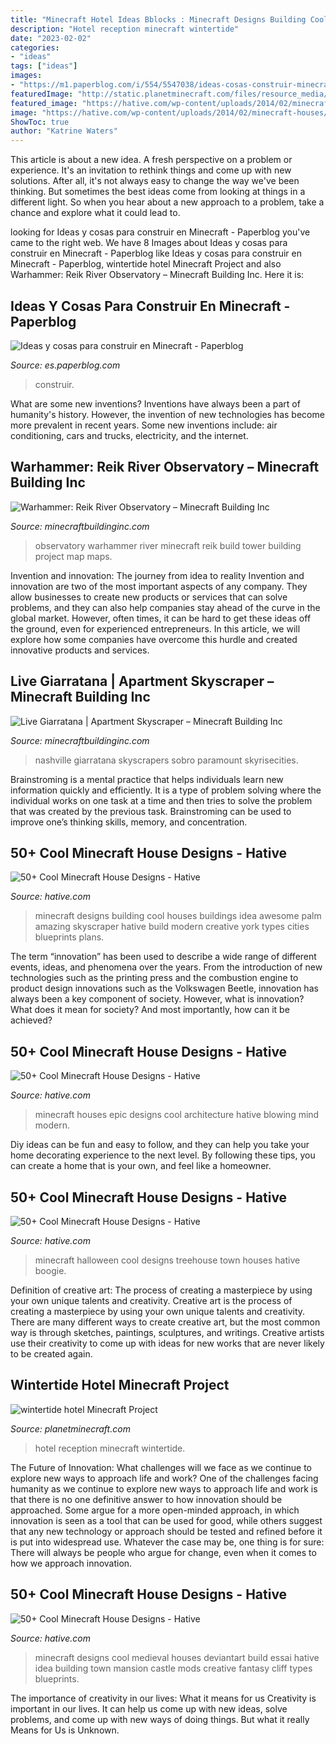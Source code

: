 ```yaml
---
title: "Minecraft Hotel Ideas Bblocks : Minecraft Designs Building Cool Houses Buildings Idea Awesome Palm Amazing Skyscraper Hative Build Modern Creative York Types Cities Blueprints Plans"
description: "Hotel reception minecraft wintertide"
date: "2023-02-02"
categories:
- "ideas"
tags: ["ideas"]
images:
- "https://m1.paperblog.com/i/554/5547038/ideas-cosas-construir-minecraft-L-hEa7BV.jpeg"
featuredImage: "http://static.planetminecraft.com/files/resource_media/screenshot/1207/2012-02-14_002247_1453468.jpg"
featured_image: "https://hative.com/wp-content/uploads/2014/02/minecraft-houses/palm-building-idea-20.jpg"
image: "https://hative.com/wp-content/uploads/2014/02/minecraft-houses/medieval-house-idea-24.jpg"
ShowToc: true
author: "Katrine Waters"
---
```



This article is about a new idea. A fresh perspective on a problem or experience. It's an invitation to rethink things and come up with new solutions. After all, it's not always easy to change the way we've been thinking. But sometimes the best ideas come from looking at things in a different light. So when you hear about a new approach to a problem, take a chance and explore what it could lead to.

	

		
looking for Ideas y cosas para construir en Minecraft - Paperblog you've came to the right web. We have 8 Images about Ideas y cosas para construir en Minecraft - Paperblog like Ideas y cosas para construir en Minecraft - Paperblog, wintertide hotel Minecraft Project and also Warhammer: Reik River Observatory – Minecraft Building Inc. Here it is:
		
    
## Ideas Y Cosas Para Construir En Minecraft - Paperblog

<img loading=lazy src="https://m1.paperblog.com/i/554/5547038/ideas-cosas-construir-minecraft-L-hEa7BV.jpeg" onerror="this.onerror=null;this.src='https://tse4.mm.bing.net/th?id=OIP.L4vA8sWVA4iTsGWbD9QW_AAAAA&amp;pid=15.1';" alt="Ideas y cosas para construir en Minecraft - Paperblog">

_Source: es.paperblog.com_

>construir. 

	

What are some new inventions?
Inventions have always been a part of humanity's history. However, the invention of new technologies has become more prevalent in recent years. Some new inventions include: air conditioning, cars and trucks, electricity, and the internet.

    
## Warhammer: Reik River Observatory – Minecraft Building Inc

<img loading=lazy src="https://minecraftbuildinginc.com/wp-content/uploads/2013/08/Warhammer-Reik-River-Observatory-minecraft-build-ideas-5.jpg" onerror="this.onerror=null;this.src='https://tse2.mm.bing.net/th?id=OIP.n7aS5s7I0hMg9pSm12cvYAHaEK&amp;pid=15.1';" alt="Warhammer: Reik River Observatory – Minecraft Building Inc">

_Source: minecraftbuildinginc.com_

>observatory warhammer river minecraft reik build tower building project map maps. 

	

Invention and innovation: The journey from idea to reality
Invention and innovation are two of the most important aspects of any company. They allow businesses to create new products or services that can solve problems, and they can also help companies stay ahead of the curve in the global market. However, often times, it can be hard to get these ideas off the ground, even for experienced entrepreneurs. In this article, we will explore how some companies have overcome this hurdle and created innovative products and services.

    
## Live Giarratana | Apartment Skyscraper – Minecraft Building Inc

<img loading=lazy src="https://minecraftbuildinginc.com/wp-content/uploads/2014/01/Live-Giarratana-Apartment-Skyscraper-minecraft-building-ideas.jpg" onerror="this.onerror=null;this.src='https://tse4.mm.bing.net/th?id=OIP.NiYD2h8XWM0T_vWz44bW8gAAAA&amp;pid=15.1';" alt="Live Giarratana | Apartment Skyscraper – Minecraft Building Inc">

_Source: minecraftbuildinginc.com_

>nashville giarratana skyscrapers sobro paramount skyrisecities. 

	

Brainstroming is a mental practice that helps individuals learn new information quickly and efficiently. It is a type of problem solving where the individual works on one task at a time and then tries to solve the problem that was created by the previous task. Brainstroming can be used to improve one’s thinking skills, memory, and concentration.

    
## 50+ Cool Minecraft House Designs - Hative

<img loading=lazy src="https://hative.com/wp-content/uploads/2014/02/minecraft-houses/palm-building-idea-20.jpg" onerror="this.onerror=null;this.src='https://tse3.mm.bing.net/th?id=OIP.fGz7EkZUkCNCqWKfi8NMNQHaFj&amp;pid=15.1';" alt="50+ Cool Minecraft House Designs - Hative">

_Source: hative.com_

>minecraft designs building cool houses buildings idea awesome palm amazing skyscraper hative build modern creative york types cities blueprints plans. 

	

The term “innovation” has been used to describe a wide range of different events, ideas, and phenomena over the years. From the introduction of new technologies such as the printing press and the combustion engine to product design innovations such as the Volkswagen Beetle, innovation has always been a key component of society. However, what is innovation? What does it mean for society? And most importantly, how can it be achieved?

    
## 50+ Cool Minecraft House Designs - Hative

<img loading=lazy src="https://hative.com/wp-content/uploads/2014/02/minecraft-houses/minecraft-epic-houses-29.jpg" onerror="this.onerror=null;this.src='https://tse1.mm.bing.net/th?id=OIP.GltN2netNBH8koRirRuyfgHaD7&amp;pid=15.1';" alt="50+ Cool Minecraft House Designs - Hative">

_Source: hative.com_

>minecraft houses epic designs cool architecture hative blowing mind modern. 

	

Diy ideas can be fun and easy to follow, and they can help you take your home decorating experience to the next level. By following these tips, you can create a home that is your own, and feel like a homeowner.

    
## 50+ Cool Minecraft House Designs - Hative

<img loading=lazy src="https://hative.com/wp-content/uploads/2014/02/minecraft-houses/halloween-town-treehouse-7.jpg" onerror="this.onerror=null;this.src='https://tse4.mm.bing.net/th?id=OIP.l_eYFmqSDUoM37jWoSaoBAHaD7&amp;pid=15.1';" alt="50+ Cool Minecraft House Designs - Hative">

_Source: hative.com_

>minecraft halloween cool designs treehouse town houses hative boogie. 

	

Definition of creative art: The process of creating a masterpiece by using your own unique talents and creativity.
Creative art is the process of creating a masterpiece by using your own unique talents and creativity. There are many different ways to create creative art, but the most common way is through sketches, paintings, sculptures, and writings. Creative artists use their creativity to come up with ideas for new works that are never likely to be created again.

    
## Wintertide Hotel Minecraft Project

<img loading=lazy src="http://static.planetminecraft.com/files/resource_media/screenshot/1207/2012-02-14_002247_1453468.jpg" onerror="this.onerror=null;this.src='https://tse4.mm.bing.net/th?id=OIP.5a__NAN2KOmh-6YWO6PqzAHaD4&amp;pid=15.1';" alt="wintertide hotel Minecraft Project">

_Source: planetminecraft.com_

>hotel reception minecraft wintertide. 

	

The Future of Innovation: What challenges will we face as we continue to explore new ways to approach life and work?
One of the challenges facing humanity as we continue to explore new ways to approach life and work is that there is no one definitive answer to how innovation should be approached. Some argue for a more open-minded approach, in which innovation is seen as a tool that can be used for good, while others suggest that any new technology or approach should be tested and refined before it is put into widespread use. Whatever the case may be, one thing is for sure: There will always be people who argue for change, even when it comes to how we approach innovation.

    
## 50+ Cool Minecraft House Designs - Hative

<img loading=lazy src="https://hative.com/wp-content/uploads/2014/02/minecraft-houses/medieval-house-idea-24.jpg" onerror="this.onerror=null;this.src='https://tse1.mm.bing.net/th?id=OIP.FC_cKkRqnPdJjjE61TbQCwHaD7&amp;pid=15.1';" alt="50+ Cool Minecraft House Designs - Hative">

_Source: hative.com_

>minecraft designs cool medieval houses deviantart build essai hative idea building town mansion castle mods creative fantasy cliff types blueprints. 

	

The importance of creativity in our lives: What it means for us
Creativity is important in our lives. It can help us come up with new ideas, solve problems, and come up with new ways of doing things. But what it really Means for Us is Unknown.


